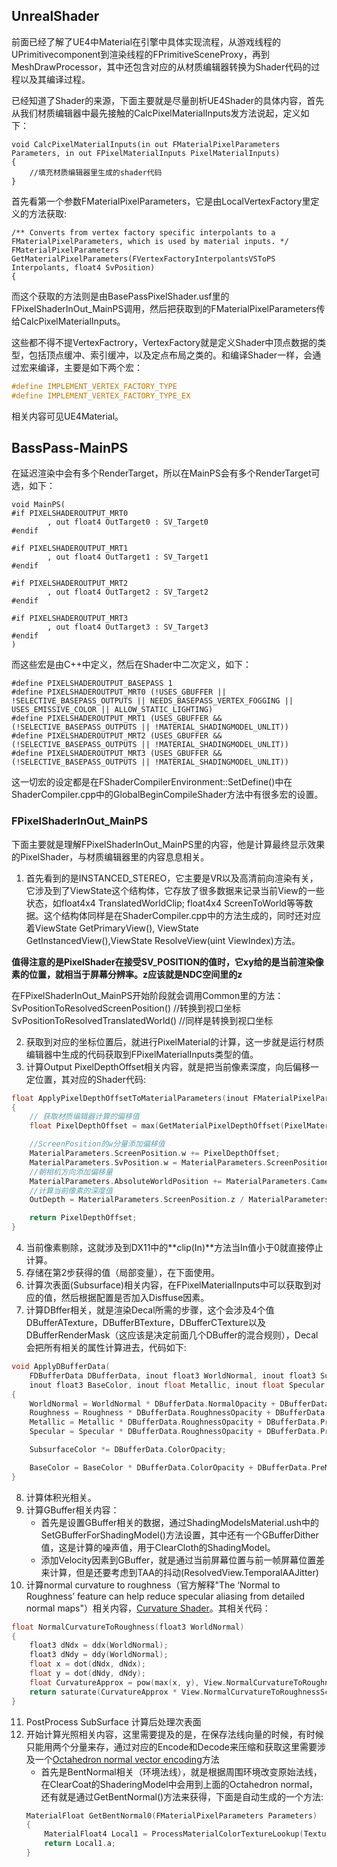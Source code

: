 ## UnrealShader
前面已经了解了UE4中Material在引擎中具体实现流程，从游戏线程的UPrimitivecomponent到渲染线程的FPrimitiveSceneProxy，再到MeshDrawProcessor，其中还包含对应的从材质编辑器转换为Shader代码的过程以及其编译过程。

已经知道了Shader的来源，下面主要就是尽量剖析UE4Shader的具体内容，首先从我们材质编辑器中最先接触的CalcPixelMaterialInputs发方法说起，定义如下：
```hlsl
void CalcPixelMaterialInputs(in out FMaterialPixelParameters Parameters, in out FPixelMaterialInputs PixelMaterialInputs)
{
    //填充材质编辑器里生成的shader代码
}
```
首先看第一个参数FMaterialPixelParameters，它是由LocalVertexFactory里定义的方法获取:
```hlsl
/** Converts from vertex factory specific interpolants to a FMaterialPixelParameters, which is used by material inputs. */
FMaterialPixelParameters GetMaterialPixelParameters(FVertexFactoryInterpolantsVSToPS Interpolants, float4 SvPosition)
{
```

而这个获取的方法则是由BasePassPixelShader.usf里的FPixelShaderInOut_MainPS调用，然后把获取到的FMaterialPixelParameters传给CalcPixelMaterialInputs。

这些都不得不提VertexFactrory，VertexFactory就是定义Shader中顶点数据的类型，包括顶点缓冲、索引缓冲，以及定点布局之类的。和编译Shader一样，会通过宏来编译，主要是如下两个宏：
```cpp
#define IMPLEMENT_VERTEX_FACTORY_TYPE
#define IMPLEMENT_VERTEX_FACTORY_TYPE_EX
```
相关内容可见UE4Material。

## BassPass-MainPS
在延迟渲染中会有多个RenderTarget，所以在MainPS会有多个RenderTarget可选，如下：
```hlsl
void MainPS(
#if PIXELSHADEROUTPUT_MRT0
		, out float4 OutTarget0 : SV_Target0
#endif

#if PIXELSHADEROUTPUT_MRT1
		, out float4 OutTarget1 : SV_Target1
#endif

#if PIXELSHADEROUTPUT_MRT2
		, out float4 OutTarget2 : SV_Target2
#endif

#if PIXELSHADEROUTPUT_MRT3
		, out float4 OutTarget3 : SV_Target3
#endif
)
```
而这些宏是由C++中定义，然后在Shader中二次定义，如下：
```hlsl
#define PIXELSHADEROUTPUT_BASEPASS 1
#define PIXELSHADEROUTPUT_MRT0 (!USES_GBUFFER || !SELECTIVE_BASEPASS_OUTPUTS || NEEDS_BASEPASS_VERTEX_FOGGING || USES_EMISSIVE_COLOR || ALLOW_STATIC_LIGHTING)
#define PIXELSHADEROUTPUT_MRT1 (USES_GBUFFER && (!SELECTIVE_BASEPASS_OUTPUTS || !MATERIAL_SHADINGMODEL_UNLIT))
#define PIXELSHADEROUTPUT_MRT2 (USES_GBUFFER && (!SELECTIVE_BASEPASS_OUTPUTS || !MATERIAL_SHADINGMODEL_UNLIT))
#define PIXELSHADEROUTPUT_MRT3 (USES_GBUFFER && (!SELECTIVE_BASEPASS_OUTPUTS || !MATERIAL_SHADINGMODEL_UNLIT))
```

这一切宏的设定都是在FShaderCompilerEnvironment::SetDefine()中在ShaderCompiler.cpp中的GlobalBeginCompileShader方法中有很多宏的设置。

### FPixelShaderInOut_MainPS
下面主要就是理解FPixelShaderInOut_MainPS里的内容，他是计算最终显示效果的PixelShader，与材质编辑器里的内容息息相关。

1. 首先看到的是INSTANCED_STEREO，它主要是VR以及高清前向渲染有关，它涉及到了ViewState这个结构体，它存放了很多数据来记录当前View的一些状态，如float4x4 TranslatedWorldClip;
float4x4 ScreenToWorld等等数据。这个结构体同样是在ShaderCompiler.cpp中的方法生成的，同时还对应着ViewState GetPrimaryView(), ViewState GetInstancedView(),ViewState ResolveView(uint ViewIndex)方法。

**值得注意的是PixelShader在接受SV_POSITION的值时，它xy给的是当前渲染像素的位置，就相当于屏幕分辨率。z应该就是NDC空间里的z**

在FPixelShaderInOut_MainPS开始阶段就会调用Common里的方法：
SvPositionToResolvedScreenPosition()  //转换到视口坐标
SvPositionToResolvedTranslatedWorld() //同样是转换到视口坐标

2. 获取到对应的坐标位置后，就进行PixelMaterial的计算，这一步就是运行材质编辑器中生成的代码获取到FPixelMaterialInputs类型的值。
3. 计算Output PixelDepthOffset相关内容，就是把当前像素深度，向后偏移一定位置，其对应的Shader代码:
```cpp
float ApplyPixelDepthOffsetToMaterialParameters(inout FMaterialPixelParameters MaterialParameters, FPixelMaterialInputs PixelMaterialInputs, out float OutDepth)
{
	// 获取材质编辑器计算的偏移值
	float PixelDepthOffset = max(GetMaterialPixelDepthOffset(PixelMaterialInputs), 0);

    //ScreenPosition的w分量添加偏移值
	MaterialParameters.ScreenPosition.w += PixelDepthOffset;
	MaterialParameters.SvPosition.w = MaterialParameters.ScreenPosition.w;
    //朝相机方向添加偏移量
	MaterialParameters.AbsoluteWorldPosition += MaterialParameters.CameraVector * PixelDepthOffset;
    //计算当前像素的深度值
	OutDepth = MaterialParameters.ScreenPosition.z / MaterialParameters.ScreenPosition.w;

	return PixelDepthOffset;
}
```
4. 当前像素剔除，这就涉及到DX11中的**clip(In)**方法当In值小于0就直接停止计算。
5. 存储在第2步获得的值（局部变量），在下面使用。
6. 计算次表面(Subsurface)相关内容，在FPixelMaterialInputs中可以获取到对应的值，然后根据配置是否加入Disffuse因素。
7. 计算DBffer相关，就是渲染Decal所需的步骤，这个会涉及4个值DBufferATexture，DBufferBTexture，DBufferCTexture以及DBufferRenderMask（这应该是决定前面几个DBuffer的混合规则），Decal会把所有相关的属性计算进去，代码如下:
```cpp
void ApplyDBufferData(
	FDBufferData DBufferData, inout float3 WorldNormal, inout float3 SubsurfaceColor, inout float Roughness, 
	inout float3 BaseColor, inout float Metallic, inout float Specular )
{
	WorldNormal = WorldNormal * DBufferData.NormalOpacity + DBufferData.PreMulWorldNormal;
	Roughness = Roughness * DBufferData.RoughnessOpacity + DBufferData.PreMulRoughness;
	Metallic = Metallic * DBufferData.RoughnessOpacity + DBufferData.PreMulMetallic;
	Specular = Specular * DBufferData.RoughnessOpacity + DBufferData.PreMulSpecular;

	SubsurfaceColor *= DBufferData.ColorOpacity;

	BaseColor = BaseColor * DBufferData.ColorOpacity + DBufferData.PreMulColor;
}
```
8. 计算体积光相关。
9. 计算GBuffer相关内容：
   * 首先是设置GBuffer相关的数据，通过ShadingModelsMaterial.ush中的SetGBufferForShadingModel()方法设置，其中还有一个GBufferDither值，这是计算的噪声值，用于ClearCloth的ShadingModel。
   * 添加Velocity因素到GBuffer，就是通过当前屏幕位置与前一帧屏幕位置差来计算，但是还要考虑到TAA的抖动(ResolvedView.TemporalAAJitter)
10. 计算normal curvature to roughness（官方解释"The ‘Normal to Roughness’ feature can help reduce specular aliasing from detailed normal maps"）相关内容，[Curvature Shader](http://madebyevan.com/shaders/curvature/)。其相关代码：
```cpp
float NormalCurvatureToRoughness(float3 WorldNormal)
{
	float3 dNdx = ddx(WorldNormal);
	float3 dNdy = ddy(WorldNormal);
	float x = dot(dNdx, dNdx);
	float y = dot(dNdy, dNdy);
	float CurvatureApprox = pow(max(x, y), View.NormalCurvatureToRoughnessScaleBias.z);
	return saturate(CurvatureApprox * View.NormalCurvatureToRoughnessScaleBias.x + View.NormalCurvatureToRoughnessScaleBias.y);
}
```
11. PostProcess SubSurface 计算后处理次表面
12. 开始计算光照相关内容，这里需要提及的是，在保存法线向量的时候，有时候只能用两个分量来存，通过对应的Encode和Decode来压缩和获取这里需要涉及一个[Octahedron normal vector encoding](https://knarkowicz.wordpress.com/2014/04/16/octahedron-normal-vector-encoding/)方法
	* 首先是BentNormal相关（环境法线），就是根据周围环境改变原始法线，在ClearCoat的ShaderingModel中会用到上面的Octahedron normal，还有就是通过GetBentNormal()方法来获得，下面是自动生成的一个方法:
	```cpp
	MaterialFloat GetBentNormal0(FMaterialPixelParameters Parameters)
	{
		MaterialFloat4 Local1 = ProcessMaterialColorTextureLookup(Texture2DSampleBias(Material.Texture2D_0,Material.Texture2D_0Sampler,Parameters.TexCoords[0].xy,View.MaterialTextureMipBias));
		return Local1.a;
	}
	```

